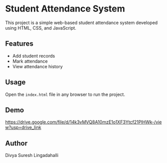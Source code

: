 # Student Attendance System

This project is a simple web-based student attendance system developed using HTML, CSS, and JavaScript.

## Features
- Add student records
- Mark attendance
- View attendance history

## Usage
Open the `index.html` file in any browser to run the project.

## Demo
https://drive.google.com/file/d/14k3vMVQ8A10mzE1o1XF3Ytcf21PlHWk-/view?usp=drive_link

## Author
Divya Suresh Lingadahalli

